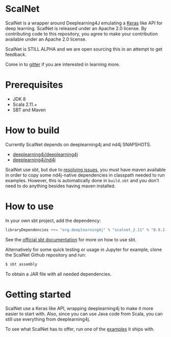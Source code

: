 # ScalNet

ScalNet is a wrapper around Deeplearning4J emulating a [Keras](https://github.com/fchollet/keras) like API for deep learning. ScalNet is released under an Apache 2.0 license. By contributing code to this repository, you agree to make your contribution available under an Apache 2.0 license.

ScalNet is STILL ALPHA and we are open sourcing this in an attempt to get feedback.

Come in to [gitter](https://gitter.im/deeplearning4j/deeplearning4j) if you are interested in learning more.


# Prerequisites

* JDK 8
* Scala 2.11.+
* SBT and Maven


# How to build

Currently ScalNet depends on deeplearning4j and nd4j SNAPSHOTS. 

- [deeplearning4j/deeplearning4j](https://github.com/deeplearning4j/deeplearning4j)
- [deeplearning4j/nd4j](https://github.com/deeplearning4j/nd4j)

ScalNet use sbt, but due to [resolving issues](https://nd4j.org/dependencies), you must have maven available in order to copy some nd4j-native dependencies in classpath needed to run examples.
However, this is automatically done in `build.sbt` and you don't need to do anything besides having maven installed.


# How to use

In your own sbt project, add the dependency:

```scala
libraryDependencies ++= "org.deeplearning4j" % "scalnet_2.11" % "0.9.2-SNAPSHOT"
```

See the [official sbt documentation](http://www.scala-sbt.org/documentation.html) for more on how to use sbt.

Alternatively for some quick testing or usage in Jupyter for example, clone the ScalNet Github repository and run:

```scala
$ sbt assembly
```

To obtain a JAR file with all needed dependencies.


# Getting started

ScalNet use a Keras like API, wrapping deeplearning4j to make it more easier to start with. Also, since you can use Java code from Scala, you can still use everything from deeplearning4j. 

To see what ScalNet has to offer, run one of the [examples](https://github.com/deeplearning4j/ScalNet/tree/master/src/test/scala/org/deeplearning4j/scalnet/examples) it ships with.
